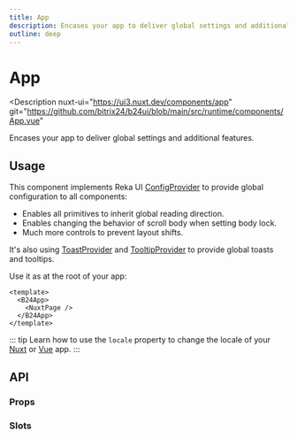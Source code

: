 ```yaml
---
title: App
description: Encases your app to deliver global settings and additional features.
outline: deep
---
```

# App

<Description
  nuxt-ui="https://ui3.nuxt.dev/components/app"
  git="https://github.com/bitrix24/b24ui/blob/main/src/runtime/components/App.vue"
>
Encases your app to deliver global settings and additional features.
</Description>

## Usage

This component implements Reka UI [ConfigProvider](https://reka-ui.com/docs/utilities/config-provider) to provide global configuration to all components:

- Enables all primitives to inherit global reading direction.
- Enables changing the behavior of scroll body when setting body lock.
- Much more controls to prevent layout shifts.

It's also using [ToastProvider](https://reka-ui.com/docs/components/toast#provider) and [TooltipProvider](https://reka-ui.com/docs/components/tooltip#provider) to provide global toasts and tooltips.

Use it as at the root of your app:

```vue [app.vue]
<template>
  <B24App>
    <NuxtPage />
  </B24App>
</template>
```

::: tip
Learn how to use the `locale` property to change the locale of your [Nuxt](/guide/i18n-nuxt#locale) or [Vue](/guide/i18n-vue#locale) app.
:::

## API

### Props

<ComponentProps component="App" />

### Slots

<ComponentSlots component="App" />
